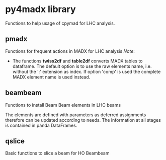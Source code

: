 # py4madx library

Functions to help usage of cpymad for LHC analysis.

## pmadx
Functions for frequent actions in MADX for LHC analysis
*Note*: 
- The functions **twiss2df** and **table2df** converts MADX tables to dataframe. The default option is to use the raw elements name, i.e. without the ':' extension as index. If option 'comp' is used the complete MADX element name is used instead. 

## beambeam
Functions to install Beam Beam elements in LHC beams

The elements are defined with parameters as deferred assignments therefore can be updated according to needs. The information at all stages is contained in panda DataFrames. 

## qslice
Basic functions to slice a beam for HO Beambeam
